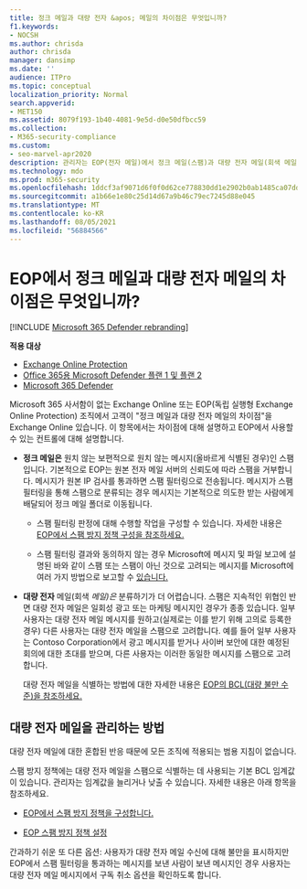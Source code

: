 ```yaml
---
title: 정크 메일과 대량 전자 &apos; 메일의 차이점은 무엇입니까?
f1.keywords:
- NOCSH
ms.author: chrisda
author: chrisda
manager: dansimp
ms.date: ''
audience: ITPro
ms.topic: conceptual
localization_priority: Normal
search.appverid:
- MET150
ms.assetid: 8079f193-1b40-4081-9e5d-d0e50dfbcc59
ms.collection:
- M365-security-compliance
ms.custom:
- seo-marvel-apr2020
description: 관리자는 EOP(전자 메일)에서 정크 메일(스팸)과 대량 전자 메일(회색 메일) 간의 차이점에 대해 Exchange Online Protection 있습니다.
ms.technology: mdo
ms.prod: m365-security
ms.openlocfilehash: 1ddcf3af9071d6f0f0d62ce778830dd1e2902b0ab1485ca07dda5b2500525b3c
ms.sourcegitcommit: a1b66e1e80c25d14d67a9b46c79ec7245d88e045
ms.translationtype: MT
ms.contentlocale: ko-KR
ms.lasthandoff: 08/05/2021
ms.locfileid: "56884566"
---
```

# <a name="whats-the-difference-between-junk-email-and-bulk-email-in-eop"></a>EOP에서 정크 메일과 대량 전자 메일의 차이점은 무엇입니까?

[!INCLUDE [Microsoft 365 Defender rebranding](../includes/microsoft-defender-for-office.md)]

**적용 대상**
- [Exchange Online Protection](exchange-online-protection-overview.md)
- [Office 365용 Microsoft Defender 플랜 1 및 플랜 2](defender-for-office-365.md)
- [Microsoft 365 Defender](../defender/microsoft-365-defender.md)

Microsoft 365 사서함이 없는 Exchange Online 또는 EOP(독립 실행형 Exchange Online Protection) 조직에서 고객이 "정크 메일과 대량 전자 메일의 차이점"을 Exchange Online 있습니다. 이 항목에서는 차이점에 대해 설명하고 EOP에서 사용할 수 있는 컨트롤에 대해 설명합니다.

- **정크 메일은** 원치 않는 보편적으로 원치 않는 메시지(올바르게 식별된 경우)인 스팸입니다. 기본적으로 EOP는 원본 전자 메일 서버의 신뢰도에 따라 스팸을 거부합니다. 메시지가 원본 IP 검사를 통과하면 스팸 필터링으로 전송됩니다. 메시지가 스팸 필터링을 통해 스팸으로 분류되는 경우 메시지는 기본적으로 의도한 받는 사람에게 배달되어 정크 메일 폴더로 이동됩니다.

  - 스팸 필터링 판정에 대해 수행할 작업을 구성할 수 있습니다. 자세한 내용은 [EOP에서 스팸 방지 정책 구성을 참조하세요.](configure-your-spam-filter-policies.md)

  - 스팸 필터링 결과와 동의하지 않는 경우 Microsoft에 메시지 및 파일 보고에 설명된 바와 같이 스팸 또는 스팸이 아닌 것으로 고려되는 메시지를 Microsoft에 여러 가지 방법으로 보고할 수 [있습니다.](report-junk-email-messages-to-microsoft.md)

- **대량 전자** 메일(회색 _메일)은_ 분류하기가 더 어렵습니다. 스팸은 지속적인 위협인 반면 대량 전자 메일은 일회성 광고 또는 마케팅 메시지인 경우가 종종 있습니다. 일부 사용자는 대량 전자 메일 메시지를 원하고(실제로는 이를 받기 위해 고의로 등록한 경우) 다른 사용자는 대량 전자 메일을 스팸으로 고려합니다. 예를 들어 일부 사용자는 Contoso Corporation에서 광고 메시지를 받거나 사이버 보안에 대한 예정된 회의에 대한 초대를 받으며, 다른 사용자는 이러한 동일한 메시지를 스팸으로 고려합니다.

  대량 전자 메일을 식별하는 방법에 대한 자세한 내용은 [EOP의 BCL(대량 불만 수준)을 참조하세요.](bulk-complaint-level-values.md)

## <a name="how-to-manage-bulk-email"></a>대량 전자 메일을 관리하는 방법

대량 전자 메일에 대한 혼합된 반응 때문에 모든 조직에 적용되는 범용 지침이 없습니다.

스팸 방지 정책에는 대량 전자 메일을 스팸으로 식별하는 데 사용되는 기본 BCL 임계값이 있습니다. 관리자는 임계값을 늘리거나 낮출 수 있습니다. 자세한 내용은 아래 항목을 참조하세요.

- [EOP에서 스팸 방지 정책을 구성합니다.](configure-your-spam-filter-policies.md)

- [EOP 스팸 방지 정책 설정](recommended-settings-for-eop-and-office365.md#eop-anti-spam-policy-settings)

간과하기 쉬운 또 다른 옵션: 사용자가 대량 전자 메일 수신에 대해 불만을 표시하지만 EOP에서 스팸 필터링을 통과하는 메시지를 보낸 사람이 보낸 메시지인 경우 사용자는 대량 전자 메일 메시지에서 구독 취소 옵션을 확인하도록 합니다.
